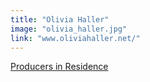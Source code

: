 ```yaml
---
title: "Olivia Haller"
image: "olivia_haller.jpg"
link: "www.oliviahaller.net/"
---
```


[Producers in Residence](/programs/producers-in-residence)